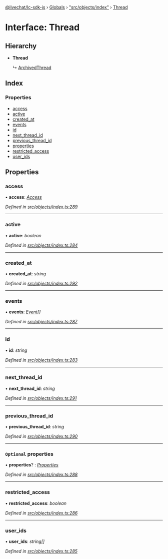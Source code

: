 [@livechat/lc-sdk-js](../README.md) › [Globals](../globals.md) › ["src/objects/index"](../modules/_src_objects_index_.md) › [Thread](_src_objects_index_.thread.md)

# Interface: Thread

## Hierarchy

* **Thread**

  ↳ [ArchivedThread](_src_objects_index_.archivedthread.md)

## Index

### Properties

* [access](_src_objects_index_.thread.md#access)
* [active](_src_objects_index_.thread.md#active)
* [created_at](_src_objects_index_.thread.md#created_at)
* [events](_src_objects_index_.thread.md#events)
* [id](_src_objects_index_.thread.md#id)
* [next_thread_id](_src_objects_index_.thread.md#next_thread_id)
* [previous_thread_id](_src_objects_index_.thread.md#previous_thread_id)
* [properties](_src_objects_index_.thread.md#optional-properties)
* [restricted_access](_src_objects_index_.thread.md#restricted_access)
* [user_ids](_src_objects_index_.thread.md#user_ids)

## Properties

###  access

• **access**: *[Access](_src_objects_index_.access.md)*

*Defined in [src/objects/index.ts:289](https://github.com/livechat/lc-sdk-js/blob/228cb10/src/objects/index.ts#L289)*

___

###  active

• **active**: *boolean*

*Defined in [src/objects/index.ts:284](https://github.com/livechat/lc-sdk-js/blob/228cb10/src/objects/index.ts#L284)*

___

###  created_at

• **created_at**: *string*

*Defined in [src/objects/index.ts:292](https://github.com/livechat/lc-sdk-js/blob/228cb10/src/objects/index.ts#L292)*

___

###  events

• **events**: *[Event](../modules/_src_objects_index_.md#event)[]*

*Defined in [src/objects/index.ts:287](https://github.com/livechat/lc-sdk-js/blob/228cb10/src/objects/index.ts#L287)*

___

###  id

• **id**: *string*

*Defined in [src/objects/index.ts:283](https://github.com/livechat/lc-sdk-js/blob/228cb10/src/objects/index.ts#L283)*

___

###  next_thread_id

• **next_thread_id**: *string*

*Defined in [src/objects/index.ts:291](https://github.com/livechat/lc-sdk-js/blob/228cb10/src/objects/index.ts#L291)*

___

###  previous_thread_id

• **previous_thread_id**: *string*

*Defined in [src/objects/index.ts:290](https://github.com/livechat/lc-sdk-js/blob/228cb10/src/objects/index.ts#L290)*

___

### `Optional` properties

• **properties**? : *[Properties](_src_objects_index_.properties.md)*

*Defined in [src/objects/index.ts:288](https://github.com/livechat/lc-sdk-js/blob/228cb10/src/objects/index.ts#L288)*

___

###  restricted_access

• **restricted_access**: *boolean*

*Defined in [src/objects/index.ts:286](https://github.com/livechat/lc-sdk-js/blob/228cb10/src/objects/index.ts#L286)*

___

###  user_ids

• **user_ids**: *string[]*

*Defined in [src/objects/index.ts:285](https://github.com/livechat/lc-sdk-js/blob/228cb10/src/objects/index.ts#L285)*

